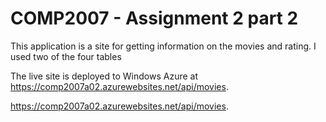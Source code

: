 <h1>COMP2007 - Assignment 2 part 2</h1>


<p>This application is a site for getting information on the movies and rating. I used two of the four tables </p>
<p>The live site is deployed to Windows Azure at <a href="https://comp2007a02.azurewebsites.net/api/movies">https://comp2007a02.azurewebsites.net/api/movies</a>.</p>
<p><a href="https://comp2007a02.azurewebsites.net/api/populars">https://comp2007a02.azurewebsites.net/api/movies</a>.</p>
